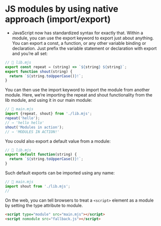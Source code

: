 # JS modules by using native approach (import/export)

* JavaScript now has standardized syntax for exactly that. Within a module, you can use the export keyword to export just about anything. You can export a const, a function, or any other variable binding or declaration. Just prefix the variable statement or declaration with export and you’re all set:

```js
// 📁 lib.mjs
export const repeat = (string) => `${string} ${string}`;
export function shout(string) {
  return `${string.toUpperCase()}!`;
}
```

You can then use the import keyword to import the module from another module. Here, we’re importing the repeat and shout functionality from the lib module, and using it in our main module:

```js
// 📁 main.mjs
import {repeat, shout} from './lib.mjs';
repeat('hello');
// → 'hello hello'
shout('Modules in action');
// → 'MODULES IN ACTION!'
```

You could also export a default value from a module:

```js
// 📁 lib.mjs
export default function(string) {
  return `${string.toUpperCase()}!`;
}
```

Such default exports can be imported using any name:

```js
// 📁 main.mjs
import shout from './lib.mjs';
//   
```

On the web, you can tell browsers to treat a `<script>` element as a module by setting the type attribute to module.

```html
<script type="module" src="main.mjs"></script>
<script nomodule src="fallback.js"></script>
```